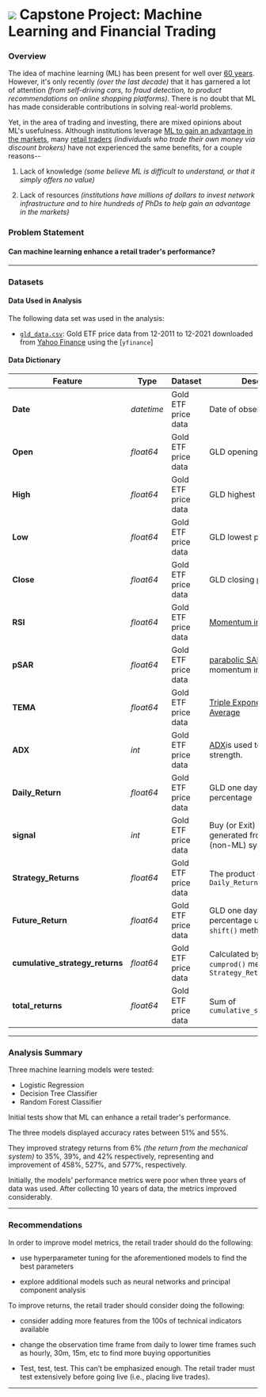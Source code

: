 # ![](https://ga-dash.s3.amazonaws.com/production/assets/logo-9f88ae6c9c3871690e33280fcf557f33.png) Capstone Project: Machine Learning and Financial Trading

### Overview

The idea of machine learning (ML) has been present for well over [60 years](https://en.wikipedia.org/wiki/Machine_learning#:~:text=The%20term%20machine%20learning%20was,computer%20gaming%20and%20artificial%20intelligence.). However, it's only recently _(over the last decade)_ that it has garnered a lot of attention _(from self-driving cars, to fraud detection, to product recommendations on online shopping platforms)_. There is no doubt that ML has made considerable contributions in solving real-world problems.

Yet, in the area of trading and investing, there are mixed opinions about ML's usefulness.  Although institutions leverage [ML to gain an advantage in the markets](https://robusttechhouse.com/list-of-funds-or-trading-firms-using-artificial-intelligence-or-machine-learning/), many [retail traders](https://www.investopedia.com/articles/active-trading/030515/what-difference-between-institutional-traders-and-retail-traders.asp#:~:text=Retail%20traders%20typically%20invest%20in,of%20shares%20at%20a%20time.) _(individuals who trade their own money via discount brokers)_ have not experienced the same benefits, for a couple reasons--

1. Lack of knowledge _(some believe ML is difficult to understand, or that it simply offers no value)_

2. Lack of resources _(institutions have millions of dollars to invest network infrastructure and to hire hundreds of PhDs to help gain an advantage in the markets)_


### Problem Statement

#### Can machine learning enhance a retail trader's performance?


---

### Datasets

#### Data Used in Analysis

The following data set was used in the analysis:

* [`gld_data.csv`](./data/gld_data.csv): Gold ETF price data from 12-2011 to 12-2021 downloaded from [Yahoo Finance](https://finance.yahoo.com/) using the [`yfinance`]

#### Data Dictionary
|Feature|Type|Dataset|Description|Notes|
|---|---|---|---|---|
|**Date**|*datetime*|Gold ETF price data|Date of observation|None| 
|**Open**|*float64*|Gold ETF price data|GLD opening price of the day|Dropped after data cleansing|
|**High**|*float64*|Gold ETF price data|GLD highest price of the day|Dropped after data cleansing|
|**Low**|*float64*|Gold ETF price data|GLD lowest price of the day|Dropped after data cleansing|
|**Close**|*float64*|Gold ETF price data|GLD closing price of the day|None|
|**RSI**|*float64*|Gold ETF price data|[Momentum indicator](https://www.investopedia.com/terms/r/rsi.asp)|Calculated using [TA-Lib](https://mrjbq7.github.io/ta-lib/)|
|**pSAR**|*float64*|Gold ETF price data|[parabolic SAR](https://www.investopedia.com/ask/answers/06/parabolicsar.asp) short-term momentum indicator|Calculated using [TA-Lib](https://mrjbq7.github.io/ta-lib/)|
|**TEMA**|*float64*|Gold ETF price data|[Triple Exponential Moving Average](https://www.investopedia.com/terms/t/triple-exponential-moving-average.asp)|Calculated using [TA-Lib](https://mrjbq7.github.io/ta-lib/)|
|**ADX**|*int*|Gold ETF price data|[ADX](https://www.investopedia.com/articles/trading/07/adx-trend-indicator.asp)is used to quantify trend strength.|Calculated using [TA-Lib](https://mrjbq7.github.io/ta-lib/)|
|**Daily_Return**|*float64*|Gold ETF price data|GLD one day return percentage|None|
|**signal**|*int*|Gold ETF price data|Buy (or Exit) signal generated from mechanical (non-ML) system|Added during EDA phase|
|**Strategy_Returns**|*float64*|Gold ETF price data|The product of `signal` and `Daily_Return/Future_Return`|Added during EDA phase|
|**Future_Return**|*float64*|Gold ETF price data|GLD one day return percentage using Python `shift()` method|Added during modeling phase|
|**cumulative_strategy_returns**|*float64*|Gold ETF price data|Calculated by applying `cumprod()` method to `Strategy_Returns`|Added during EDA phase|
|**total_returns**|*float64*|Gold ETF price data|Sum of `cumulative_strategy_returns`|Added during EDA phase|

---

### Analysis Summary

Three machine learning models were tested:

- Logistic Regression
- Decision Tree Classifier
- Random Forest Classifier

Initial tests show that ML can enhance a retail trader's performance.

The three models displayed accuracy rates between 51% and 55%.

They improved strategy returns from 6% _(the return from the mechanical system)_ to 35%, 39%, and 42% respectively, representing and improvement of 458%, 527%, and 577%, respectively.

Initially, the models’ performance metrics were poor when three years of data was used.  After collecting 10 years of data, the metrics improved considerably.


---

### Recommendations 

In order to improve model metrics, the retail trader should do the following:

- use hyperparameter tuning for the aforementioned models to find the best parameters

- explore additional models such as neural networks and principal component analysis

To improve returns, the retail trader should consider doing the following:

- consider adding more features from the 100s of technical indicators available

- change the observation time frame from daily to lower time frames such as hourly, 30m, 15m, etc to find more buying opportunities

- Test, test, test.  This can’t be emphasized enough.  The retail trader must test extensively before going live (i.e., placing live trades).

---
